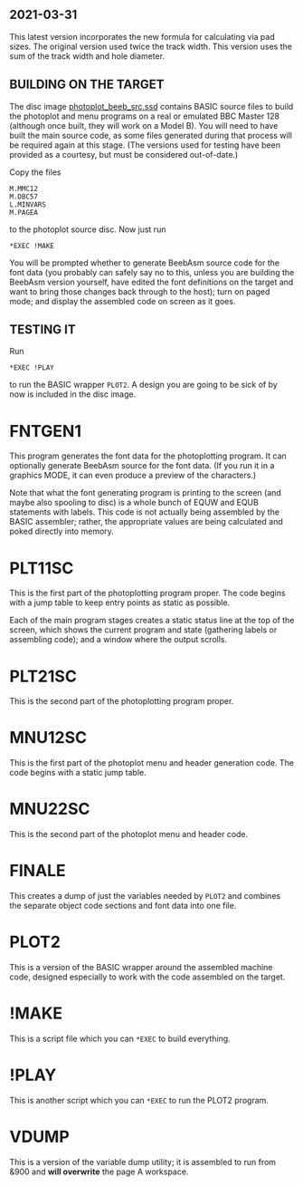 ## 2021-03-31 ##

This latest version incorporates the new formula for calculating via pad sizes.  The original version used twice the track width.  This version uses the sum of the track width and hole diameter.

## BUILDING ON THE TARGET ##

The disc image [photoplot_beeb_src.ssd](https://github.com/JulieMontoya/BCP_design/blob/master/photoplot_beeb_src.ssd) contains BASIC source files to build the
photoplot and menu programs on a real or emulated BBC Master 128  (although once built, they will work on a Model B).  You will need to have built the main
source code, as some files generated during that process will be required again at this stage.  (The versions used for testing have been provided as a courtesy, but must be considered out-of-date.)

Copy the files
```
M.MMC12
M.DBC57
L.MINVARS
M.PAGEA
```
to the photoplot source disc.  Now just run
```
*EXEC !MAKE
```
You will be prompted whether to generate BeebAsm source code for the font data  (you probably can safely say no to this, unless you are building the BeebAsm version yourself, have edited the font definitions on the target and want to bring those changes back through to the host);  turn on paged mode;  and display the assembled code on screen as it goes.

## TESTING IT ##

Run
```
*EXEC !PLAY
```
to run the BASIC wrapper `PLOT2`.  A design you are going to be sick of by now is included in the disc image.

# FNTGEN1 #

This program generates the font data for the photoplotting program.  It can optionally generate BeebAsm source for the font data.  (If you run it in a graphics MODE, it can even produce a preview of the characters.)

Note that what the font generating program is printing to the screen  (and maybe also spooling to disc)  is a whole bunch of EQUW and EQUB statements with
labels.  This code is not actually being assembled by the BASIC assembler; rather, the appropriate values are being calculated and poked directly into memory.

# PLT11SC #

This is the first part of the photoplotting program proper.  The code begins with a jump table to keep entry points as static as possible.

Each of the main program stages creates a static status line at the top of the screen, which shows the current program and state  (gathering labels or
assembling code); and a window where the output scrolls.

# PLT21SC #

This is the second part of the photoplotting program proper.

# MNU12SC #

This is the first part of the photoplot menu and header generation code.  The code begins with a static jump table.

# MNU22SC #

This is the second part of the photoplot menu and header code.

# FINALE #

This creates a dump of just the variables needed by `PLOT2` and combines the separate object code sections and font data into one file.

# PLOT2 #

This is a version of the BASIC wrapper around the assembled machine code, designed especially to work with the code assembled on the target.

# !MAKE #

This is a script file which you can `*EXEC` to build everything.

# !PLAY #

This is another script which you can `*EXEC` to run the PLOT2 program.

# VDUMP #

This is a version of the variable dump utility; it is assembled to run from &900 and **will overwrite** the page A workspace.

